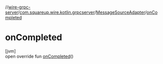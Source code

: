 //[wire-grpc-server](../../../index.md)/[com.squareup.wire.kotlin.grpcserver](../index.md)/[MessageSourceAdapter](index.md)/[onCompleted](on-completed.md)

# onCompleted

[jvm]\
open override fun [onCompleted](on-completed.md)()
